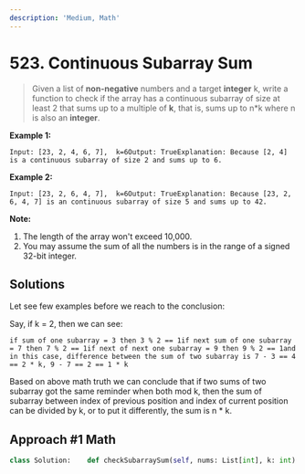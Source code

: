 ```yaml
---
description: 'Medium, Math'
---
```


# 523. Continuous Subarray Sum

> Given a list of **non-negative** numbers and a target **integer** k, write a function to check if the array has a continuous subarray of size at least 2 that sums up to a multiple of **k**, that is, sums up to n\*k where n is also an **integer**.

**Example 1:**

```text
Input: [23, 2, 4, 6, 7],  k=6Output: TrueExplanation: Because [2, 4] is a continuous subarray of size 2 and sums up to 6.
```

**Example 2:**

```text
Input: [23, 2, 6, 4, 7],  k=6Output: TrueExplanation: Because [23, 2, 6, 4, 7] is an continuous subarray of size 5 and sums up to 42.
```

**Note:**

1. The length of the array won't exceed 10,000.
2. You may assume the sum of all the numbers is in the range of a signed 32-bit integer.

## Solutions

Let see few examples before we reach to the conclusion:

Say, if k = 2, then we can see:

```text
if sum of one subarray = 3 then 3 % 2 == 1if next sum of one subarray = 7 then 7 % 2 == 1if next of next one subarray = 9 then 9 % 2 == 1and in this case, difference between the sum of two subarray is 7 - 3 == 4 == 2 * k, 9 - 7 == 2 == 1 * k
```

Based on above math truth we can conclude that if two sums of two subarray got the same reminder when both mod k, then the sum of subarray between index of previous position and index of current position can be divided by k, or to put it differently, the sum is n \* k.

## Approach \#1 Math

```python
class Solution:    def checkSubarraySum(self, nums: List[int], k: int) -> bool:        if not nums:            return False        r = 0        seen = {0: -1}        for i, num in enumerate(nums):            r = (r + num) % k if k else r + num            if r not in seen: seen[r] = i            if i - seen[r] > 1: return True                return False
```

